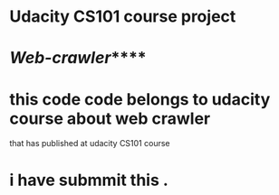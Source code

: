 # Udacity CS101 course project

# *******Web-crawler*********** 


# this code code belongs to udacity course about web crawler
  that has published at udacity CS101 course 
# i have submmit this . 

